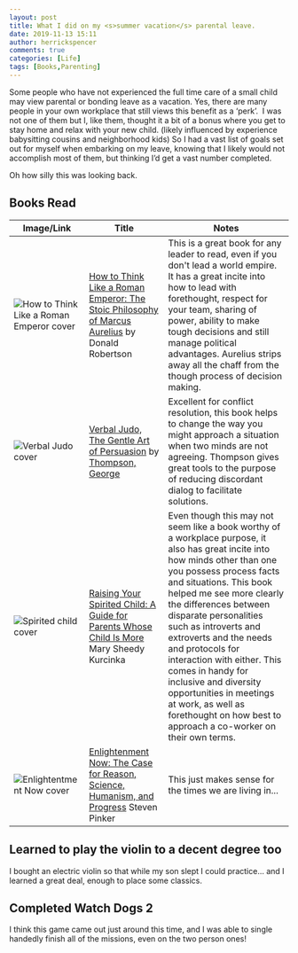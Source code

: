 ```yaml
---
layout: post
title: What I did on my <s>summer vacation</s> parental leave.
date: 2019-11-13 15:11
author: herrickspencer
comments: true
categories: [Life]
tags: [Books,Parenting]
---
```

Some people who have not experienced the full time care of a small child may view parental or bonding leave as a vacation. Yes, there are many people in your own workplace that still views this benefit as a ‘perk’.  I was not one of them but I, like them, thought it a bit of a bonus where you get to stay home and relax with your new child. (likely influenced by experience babysitting cousins and neighborhood kids) So I had a vast list of goals set out for myself when embarking on my leave, knowing that I likely would not accomplish most of them, but thinking I’d get a vast number completed.

Oh how silly this was looking back.

## Books Read

| Image/Link | Title | Notes |
|------------|-------|-------|
|![How to Think Like a Roman Emperor cover](https://images-na.ssl-images-amazon.com/images/I/41xhHZ4ZSWL.SX150.jpg) | [How to Think Like a Roman Emperor: The Stoic Philosophy of Marcus Aurelius](https://www.amazon.com/gp/product/B07D2C5NNV/ref=kinw_myk_ro_title) by Donald Robertson | This is a great book for any leader to read, even if you don't lead a world empire. It has a great incite into how to lead with forethought, respect for your team, sharing of power, ability to make tough decisions and still manage political advantages. Aurelius strips away all the chaff from the though process of decision making.|
|![Verbal Judo cover](https://secure.syndetics.com/index.aspx?isbn=9780062331434/MC.GIF)| [Verbal Judo, The Gentle Art of Persuasion](https://kcls.bibliocommons.com/item/show/1676106082) by [Thompson, George](https://kcls.bibliocommons.com/v2/search?query=Thompson%2C+George&amp;searchType=author) | Excellent for conflict resolution, this book helps to change the way you might approach a situation when two minds are not agreeing. Thompson gives great tools to the purpose of reducing discordant dialog to facilitate solutions.|
|![Spirited child cover](https://images-na.ssl-images-amazon.com/images/I/41r8uiR8pJL.SX150.jpg)| [Raising Your Spirited Child: A Guide for Parents Whose Child Is More](https://www.amazon.com/gp/product/B000FC13GS/ref=kinw_myk_ro_title) Mary Sheedy Kurcinka | Even though this may not seem like a book worthy of a workplace purpose, it also has great incite into how minds other than one you possess process facts and situations. This book helped me see more clearly the differences between disparate personalities such as introverts and extroverts and the needs and protocols for interaction with either. This comes in handy for inclusive and diversity opportunities in meetings at work, as well as forethought on how best to approach a co-worker on their own terms.|
|![Enlightentment Now cover](https://images-na.ssl-images-amazon.com/images/I/51kXUK2wo7L.SX150.jpg) | [Enlightenment Now: The Case for Reason, Science, Humanism, and Progress](https://www.amazon.com/gp/product/B073TJBYTB/ref=kinw_myk_ro_title) Steven Pinker | This just makes sense for the times we are living in...

## Learned to play the violin to a decent degree too

I bought an electric violin so that while my son slept I could practice... and I learned a great deal, enough to place some classics.

## Completed Watch Dogs 2

I think this game came out just around this time, and I was able to single handedly finish all of the missions, even on the two person ones!
